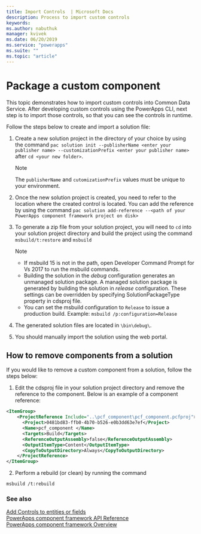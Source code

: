 ```yaml
---
title: Import Controls  | Microsoft Docs
description: Process to import custom controls
keywords:
ms.author: nabuthuk
manager: kvivek
ms.date: 06/20/2019
ms.service: "powerapps"
ms.suite: ""
ms.topic: "article"
---
```


# Package a custom component

This topic demonstrates how to import custom controls into Common Data Service. After developing custom controls using the PowerApps CLI, next step is to import those controls, so that you can see the controls in runtime.

Follow the steps below to create and import a solution file:

1. Create a new solution project in the directory of your choice by using the command `pac solution init --publisherName <enter your publisher name> --customizationPrefix <enter your publisher name>` after `cd <your new folder>`.

   > [!NOTE]
   > The `publisherName` and `cutomizationPrefix` values must be unique to your environment.
 
2. Once the new solution project is created, you need to refer to the location where the created control is located. You can add the reference by using the command
`pac solution add-reference --<path of your PowerApps component framework project on disk>`
3. To generate a zip file from your solution project, you will need to `cd` into your solution project directory and build the project using the command `msbuild/t:restore` and `msbuild`

    > [!NOTE]
    > - If msbuild 15 is not in the path, open Developer Command Prompt for Vs 2017 to run the msbuild commands.    
    > - Building the solution in the *debug* configuration generates an unmanaged solution package. A managed solution package is generated by building the solution in *release* configuration. These settings can be overridden by specifying SolutionPackageType property in cdsproj file.
    > - You can set the msbuild configuration to `Release` to issue a production build. Example: `msbuild /p:configuration=Release` 

4. The generated solution files are located in `\bin\debug\`.
5. You should manually import the solution using the web portal.

## How to remove components from a solution

If you would like to remove a custom component from a solution, follow the steps below:

1.	Edit the cdsproj file in your solution project directory and remove the reference to the component. Below is an example of a component reference:

```XML
<ItemGroup>
    <ProjectReference Include="..\pcf_component\pcf_component.pcfproj">
      <Project>0481bd83-ffb0-4b70-b526-e0b3dd63e7ef</Project>
      <Name>pcf_component </Name>
      <Targets>Build</Targets>
      <ReferenceOutputAssembly>false</ReferenceOutputAssembly>
      <OutputItemType>Content</OutputItemType>
      <CopyToOutputDirectory>Always</CopyToOutputDirectory>
    </ProjectReference>
</ItemGroup>
```

2.	Perform a rebuild (or clean) by running the command
   ```CLI
   msbuild /t:rebuild
   ```

### See also

[Add Controls to entities or fields](add-custom-controls-to-a-field-or-entity.md)<br/>
[PowerApps component framework API Reference](reference/index.md)<br/>
[PowerApps component framework Overview](overview.md)
